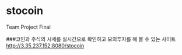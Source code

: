 # stocoin
Team Project Final

###코인과 주식의 시세를 실시간으로 확인하고 모의투자를 해 볼 수 있는 사이트
  http://3.35.237.152:8080/stocoin
